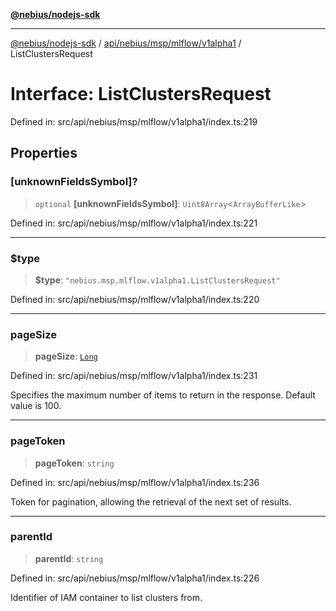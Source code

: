[**@nebius/nodejs-sdk**](../../../../../../README.md)

---

[@nebius/nodejs-sdk](../../../../../../README.md) / [api/nebius/msp/mlflow/v1alpha1](../README.md) / ListClustersRequest

# Interface: ListClustersRequest

Defined in: src/api/nebius/msp/mlflow/v1alpha1/index.ts:219

## Properties

### \[unknownFieldsSymbol\]?

> `optional` **\[unknownFieldsSymbol\]**: `Uint8Array`\<`ArrayBufferLike`\>

Defined in: src/api/nebius/msp/mlflow/v1alpha1/index.ts:221

---

### $type

> **$type**: `"nebius.msp.mlflow.v1alpha1.ListClustersRequest"`

Defined in: src/api/nebius/msp/mlflow/v1alpha1/index.ts:220

---

### pageSize

> **pageSize**: [`Long`](../../../../../../runtime/protos/core/classes/Long.md)

Defined in: src/api/nebius/msp/mlflow/v1alpha1/index.ts:231

Specifies the maximum number of items to return in the response. Default value is 100.

---

### pageToken

> **pageToken**: `string`

Defined in: src/api/nebius/msp/mlflow/v1alpha1/index.ts:236

Token for pagination, allowing the retrieval of the next set of results.

---

### parentId

> **parentId**: `string`

Defined in: src/api/nebius/msp/mlflow/v1alpha1/index.ts:226

Identifier of IAM container to list clusters from.
